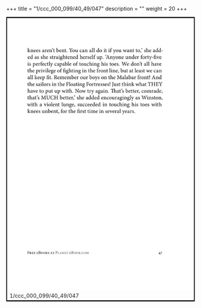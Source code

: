 +++
title = "1/ccc_000_099/40_49/047"
description = ""
weight = 20
+++

<table style="border:2px solid black;max-width:800px;max-height:800px;" 
><tr><td><img class="center-fit-jpg"
src="/jpg_/out_jpg_1984__047.jpg"  >1/ccc_000_099/40_49/047</img></td></tr></table>